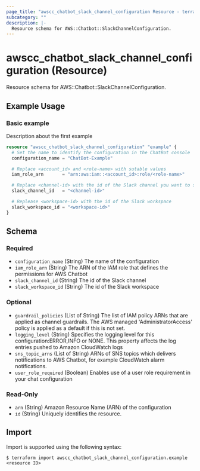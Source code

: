 ```yaml
---
page_title: "awscc_chatbot_slack_channel_configuration Resource - terraform-provider-awscc"
subcategory: ""
description: |-
  Resource schema for AWS::Chatbot::SlackChannelConfiguration.
---
```


# awscc_chatbot_slack_channel_configuration (Resource)

Resource schema for AWS::Chatbot::SlackChannelConfiguration.

## Example Usage

### Basic example
Description about the first example
```terraform
resource "awscc_chatbot_slack_channel_configuration" "example" {
  # Set the name to identify the configuration in the ChatBot console
  configuration_name = "ChatBot-Example"

  # Replace <account_id> and <role-name> with sutable values
  iam_role_arn       = "arn:aws:iam::<account_id>:role/<role-name>"

  # Replace <channel-id> with the id of the Slack channel you want to send message to
  slack_channel_id   = "<channel-id>"

  # Replease <workspace-id> with the id of the Slack workspace
  slack_workspace_id = "<workspace-id>"
}
```



<!-- schema generated by tfplugindocs -->
## Schema

### Required

- `configuration_name` (String) The name of the configuration
- `iam_role_arn` (String) The ARN of the IAM role that defines the permissions for AWS Chatbot
- `slack_channel_id` (String) The id of the Slack channel
- `slack_workspace_id` (String) The id of the Slack workspace

### Optional

- `guardrail_policies` (List of String) The list of IAM policy ARNs that are applied as channel guardrails. The AWS managed 'AdministratorAccess' policy is applied as a default if this is not set.
- `logging_level` (String) Specifies the logging level for this configuration:ERROR,INFO or NONE. This property affects the log entries pushed to Amazon CloudWatch logs
- `sns_topic_arns` (List of String) ARNs of SNS topics which delivers notifications to AWS Chatbot, for example CloudWatch alarm notifications.
- `user_role_required` (Boolean) Enables use of a user role requirement in your chat configuration

### Read-Only

- `arn` (String) Amazon Resource Name (ARN) of the configuration
- `id` (String) Uniquely identifies the resource.

## Import

Import is supported using the following syntax:

```shell
$ terraform import awscc_chatbot_slack_channel_configuration.example <resource ID>
```